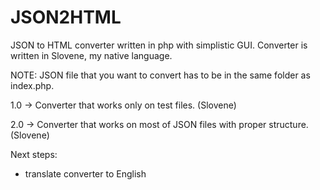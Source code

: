 # JSON2HTML
JSON to HTML converter written in php with simplistic GUI. Converter is written in Slovene, my native language.

NOTE: JSON file that you want to convert has to be in the same folder as index.php.

1.0 -> Converter that works only on test files. (Slovene)

2.0 -> Converter that works on most of JSON files with proper structure. (Slovene)


Next steps:

- translate converter to English
